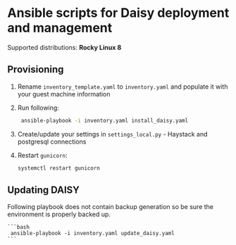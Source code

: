 # Ansible scripts for Daisy deployment and management

Supported distributions: **Rocky Linux 8**

## Provisioning

1. Rename `inventory_template.yaml` to `inventory.yaml` and populate it with your guest machine information
2. Run following:

    ```bash
     ansible-playbook -i inventory.yaml install_daisy.yaml
    ```

3. Create/update your settings in `settings_local.py` - Haystack and postgresql connections
4. Restart `gunicorn`:

   ```bash
   systemctl restart gunicorn
   ```

## Updating DAISY
Following playbook does not contain backup generation so be sure the environment is properly backed up.

    ```bash
     ansible-playbook -i inventory.yaml update_daisy.yaml
    ```
